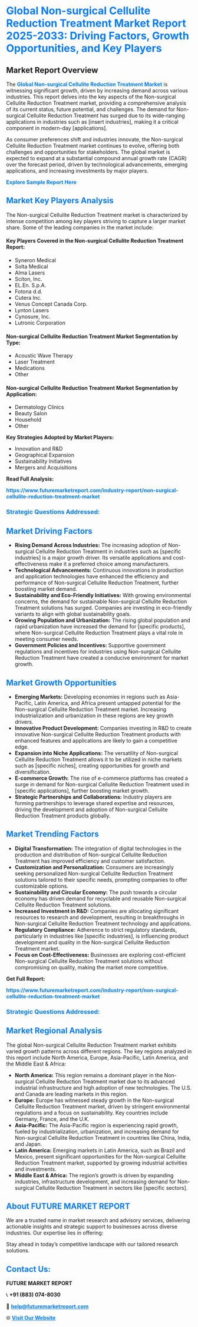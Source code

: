 <h1 style="color: #007BFF;">Global Non-surgical Cellulite Reduction Treatment Market Report 2025-2033: Driving Factors, Growth Opportunities, and Key Players</h1>

<section id="overview">
<h2>Market Report Overview</h2>
<p>The <a href="https://www.futuremarketreport.com/industry-report/non-surgical-cellulite-reduction-treatment-market" style="color: #007BFF; text-decoration: none;"><strong>Global Non-surgical Cellulite Reduction Treatment Market</strong></a> is witnessing significant growth, driven by increasing demand across various industries. This report delves into the key aspects of the Non-surgical Cellulite Reduction Treatment market, providing a comprehensive analysis of its current status, future potential, and challenges. The demand for Non-surgical Cellulite Reduction Treatment has surged due to its wide-ranging applications in industries such as [insert industries], making it a critical component in modern-day [applications].</p>
<p>As consumer preferences shift and industries innovate, the Non-surgical Cellulite Reduction Treatment market continues to evolve, offering both challenges and opportunities for stakeholders. The global market is expected to expand at a substantial compound annual growth rate (CAGR) over the forecast period, driven by technological advancements, emerging applications, and increasing investments by major players.</p>
</section>

<section id="overview">
<p><a href="https://www.futuremarketreport.com/request-sample/reportId=62387" style="color: #007BFF; text-decoration: none;"><strong>Explore Sample Report Here</strong></a></p>
</section>

<section id="key-players">
<h2 style="color: #007BFF;">Market Key Players Analysis</h2>
<p>The Non-surgical Cellulite Reduction Treatment market is characterized by intense competition among key players striving to capture a larger market share. Some of the leading companies in the market include:</p>
<h4>Key Players Covered in the Non-surgical Cellulite Reduction Treatment Report:</h4>
<ul><li>Syneron Medical</li><li>Solta Medical</li><li>Alma Lasers</li><li>Sciton, Inc.</li><li>EL.En. S.p.A.</li><li>Fotona d.d.</li><li>Cutera Inc.</li><li>Venus Concept Canada Corp.</li><li>Lynton Lasers</li><li>Cynosure, Inc.</li><li>Lutronic Corporation</li></ul>
<h4>Non-surgical Cellulite Reduction Treatment Market Segmentation by Type:</h4>
<ul><li>Acoustic Wave Therapy</li><li>Laser Treatment</li><li>Medications</li><li>Other</li></ul>

<h4>Non-surgical Cellulite Reduction Treatment Market Segmentation by Application:</h4>
<ul><li>Dermatology Clinics</li><li>Beauty Salon</li><li>Household</li><li>Other</li></ul>
<p><strong>Key Strategies Adopted by Market Players:</strong></p>
<ul>
<li>Innovation and R&D</li>
<li>Geographical Expansion</li>
<li>Sustainability Initiatives</li>
<li>Mergers and Acquisitions</li>
</ul>
</section>

<section>
<p><strong>Read Full Analysis: </strong></p><a href="https://www.futuremarketreport.com/industry-report/non-surgical-cellulite-reduction-treatment-market" style="color: #007BFF; text-decoration: none;"><strong>https://www.futuremarketreport.com/industry-report/non-surgical-cellulite-reduction-treatment-market</strong></a>
<h3 style="color: #007BFF;">Strategic Questions Addressed:</h3>
</section>

<section id="driving-factors">
<h2 style="color: #007BFF;">Market Driving Factors</h2>
<ul>
<li><strong>Rising Demand Across Industries:</strong> The increasing adoption of Non-surgical Cellulite Reduction Treatment in industries such as [specific industries] is a major growth driver. Its versatile applications and cost-effectiveness make it a preferred choice among manufacturers.</li>
<li><strong>Technological Advancements:</strong> Continuous innovations in production and application technologies have enhanced the efficiency and performance of Non-surgical Cellulite Reduction Treatment, further boosting market demand.</li>
<li><strong>Sustainability and Eco-Friendly Initiatives:</strong> With growing environmental concerns, the demand for sustainable Non-surgical Cellulite Reduction Treatment solutions has surged. Companies are investing in eco-friendly variants to align with global sustainability goals.</li>
<li><strong>Growing Population and Urbanization:</strong> The rising global population and rapid urbanization have increased the demand for [specific products], where Non-surgical Cellulite Reduction Treatment plays a vital role in meeting consumer needs.</li>
<li><strong>Government Policies and Incentives:</strong> Supportive government regulations and incentives for industries using Non-surgical Cellulite Reduction Treatment have created a conducive environment for market growth.</li>
</ul>
</section>

<section id="growth-opportunities">
<h2 style="color: #007BFF;">Market Growth Opportunities</h2>
<ul>
<li><strong>Emerging Markets:</strong> Developing economies in regions such as Asia-Pacific, Latin America, and Africa present untapped potential for the Non-surgical Cellulite Reduction Treatment market. Increasing industrialization and urbanization in these regions are key growth drivers.</li>
<li><strong>Innovative Product Development:</strong> Companies investing in R&D to create innovative Non-surgical Cellulite Reduction Treatment products with enhanced features and applications are likely to gain a competitive edge.</li>
<li><strong>Expansion into Niche Applications:</strong> The versatility of Non-surgical Cellulite Reduction Treatment allows it to be utilized in niche markets such as [specific niches], creating opportunities for growth and diversification.</li>
<li><strong>E-commerce Growth:</strong> The rise of e-commerce platforms has created a surge in demand for Non-surgical Cellulite Reduction Treatment used in [specific applications], further boosting market growth.</li>
<li><strong>Strategic Partnerships and Collaborations:</strong> Industry players are forming partnerships to leverage shared expertise and resources, driving the development and adoption of Non-surgical Cellulite Reduction Treatment products globally.</li>
</ul>
</section>

<section id="trending-factors">
<h2 style="color: #007BFF;">Market Trending Factors</h2>
<ul>
<li><strong>Digital Transformation:</strong> The integration of digital technologies in the production and distribution of Non-surgical Cellulite Reduction Treatment has improved efficiency and customer satisfaction.</li>
<li><strong>Customization and Personalization:</strong> Consumers are increasingly seeking personalized Non-surgical Cellulite Reduction Treatment solutions tailored to their specific needs, prompting companies to offer customizable options.</li>
<li><strong>Sustainability and Circular Economy:</strong> The push towards a circular economy has driven demand for recyclable and reusable Non-surgical Cellulite Reduction Treatment solutions.</li>
<li><strong>Increased Investment in R&D:</strong> Companies are allocating significant resources to research and development, resulting in breakthroughs in Non-surgical Cellulite Reduction Treatment technology and applications.</li>
<li><strong>Regulatory Compliance:</strong> Adherence to strict regulatory standards, particularly in industries like [specific industries], is influencing product development and quality in the Non-surgical Cellulite Reduction Treatment market.</li>
<li><strong>Focus on Cost-Effectiveness:</strong> Businesses are exploring cost-efficient Non-surgical Cellulite Reduction Treatment solutions without compromising on quality, making the market more competitive.</li>
</ul>
</section>

<section>
<p><strong>Get Full Report: </strong></p><a href="https://www.futuremarketreport.com/industry-report/non-surgical-cellulite-reduction-treatment-market" style="color: #007BFF; text-decoration: none;"><strong>https://www.futuremarketreport.com/industry-report/non-surgical-cellulite-reduction-treatment-market</strong></a>
<h3 style="color: #007BFF;">Strategic Questions Addressed:</h3>
</section>


<section id="regional-analysis">
<h2 style="color: #007BFF;">Market Regional Analysis</h2>
<p>The global Non-surgical Cellulite Reduction Treatment market exhibits varied growth patterns across different regions. The key regions analyzed in this report include North America, Europe, Asia-Pacific, Latin America, and the Middle East & Africa:</p>
<ul>
<li><strong>North America:</strong> This region remains a dominant player in the Non-surgical Cellulite Reduction Treatment market due to its advanced industrial infrastructure and high adoption of new technologies. The U.S. and Canada are leading markets in this region.</li>
<li><strong>Europe:</strong> Europe has witnessed steady growth in the Non-surgical Cellulite Reduction Treatment market, driven by stringent environmental regulations and a focus on sustainability. Key countries include Germany, France, and the U.K.</li>
<li><strong>Asia-Pacific:</strong> The Asia-Pacific region is experiencing rapid growth, fueled by industrialization, urbanization, and increasing demand for Non-surgical Cellulite Reduction Treatment in countries like China, India, and Japan.</li>
<li><strong>Latin America:</strong> Emerging markets in Latin America, such as Brazil and Mexico, present significant opportunities for the Non-surgical Cellulite Reduction Treatment market, supported by growing industrial activities and investments.</li>
<li><strong>Middle East & Africa:</strong> The region’s growth is driven by expanding industries, infrastructure development, and increasing demand for Non-surgical Cellulite Reduction Treatment in sectors like [specific sectors].</li>
</ul>
</section>

<footer>
<h2 style="color: #007BFF;">About FUTURE MARKET REPORT</h2>
<p>We are a trusted name in market research and advisory services, delivering actionable insights and strategic support to businesses across diverse industries. Our expertise lies in offering:</p>

<p>Stay ahead in today’s competitive landscape with our tailored research solutions.</p>

<h2 style="color: #007BFF;">Contact Us:</h2>
<p><strong>FUTURE MARKET REPORT</strong></p>
<p>📞 <strong>+91 (883) 074-8030</strong></p>
<p>📧 <strong><a href="mailto:help@futuremarketreport.com" style="color: #007BFF;">help@futuremarketreport.com</a></strong></p>
<p>🌐 <strong><a href="https://www.futuremarketreport.com/" style="color: #007BFF;">Visit Our Website</a></strong></p>
</footer>